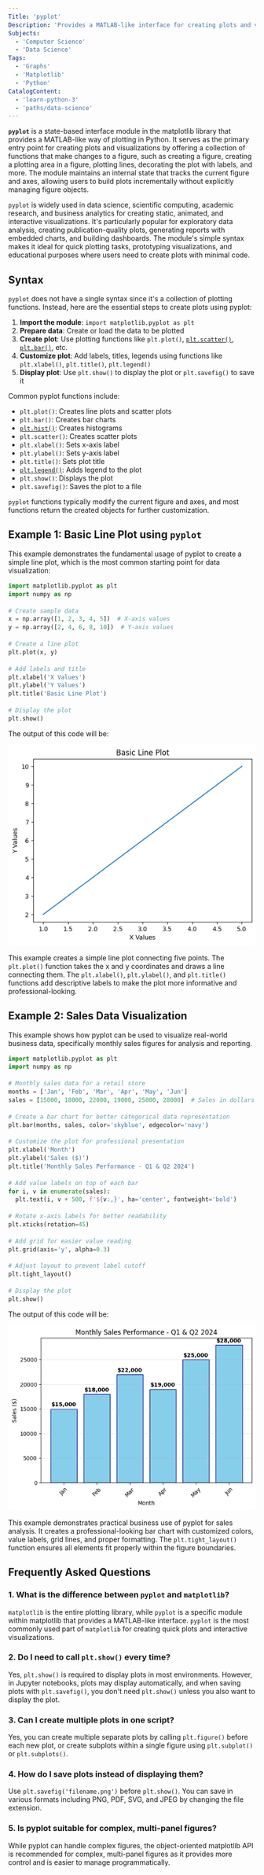 ```yaml
---
Title: 'pyplot'
Description: 'Provides a MATLAB-like interface for creating plots and visualizations in Python using matplotlib.'
Subjects:
  - 'Computer Science'
  - 'Data Science'
Tags:
  - 'Graphs'
  - 'Matplotlib'
  - 'Python'
CatalogContent:
  - 'learn-python-3'
  - 'paths/data-science'
---
```


**`pyplot`** is a state-based interface module in the matplotlib library that provides a MATLAB-like way of plotting in Python. It serves as the primary entry point for creating plots and visualizations by offering a collection of functions that make changes to a figure, such as creating a figure, creating a plotting area in a figure, plotting lines, decorating the plot with labels, and more. The module maintains an internal state that tracks the current figure and axes, allowing users to build plots incrementally without explicitly managing figure objects.

`pyplot` is widely used in data science, scientific computing, academic research, and business analytics for creating static, animated, and interactive visualizations. It's particularly popular for exploratory data analysis, creating publication-quality plots, generating reports with embedded charts, and building dashboards. The module's simple syntax makes it ideal for quick plotting tasks, prototyping visualizations, and educational purposes where users need to create plots with minimal code.

## Syntax

`pyplot` does not have a single syntax since it's a collection of plotting functions. Instead, here are the essential steps to create plots using pyplot:

1. **Import the module**: `import matplotlib.pyplot as plt`
2. **Prepare data**: Create or load the data to be plotted
3. **Create plot**: Use plotting functions like `plt.plot()`, [`plt.scatter()`](https://www.codecademy.com/resources/docs/matplotlib/pyplot/scatter), [`plt.bar()`](https://www.w3schools.com/python/matplotlib_pyplot.asp), etc.
4. **Customize plot**: Add labels, titles, legends using functions like `plt.xlabel()`, `plt.title()`, `plt.legend()`
5. **Display plot**: Use `plt.show()` to display the plot or `plt.savefig()` to save it

Common pyplot functions include:

- `plt.plot()`: Creates line plots and scatter plots
- `plt.bar()`: Creates bar charts
- [`plt.hist()`](https://www.codecademy.com/resources/docs/matplotlib/pyplot/hist): Creates histograms
- `plt.scatter()`: Creates scatter plots
- `plt.xlabel()`: Sets x-axis label
- `plt.ylabel()`: Sets y-axis label
- `plt.title()`: Sets plot title
- [`plt.legend()`](https://www.codecademy.com/resources/docs/matplotlib/pyplot/legend): Adds legend to the plot
- `plt.show()`: Displays the plot
- `plt.savefig()`: Saves the plot to a file

`pyplot` functions typically modify the current figure and axes, and most functions return the created objects for further customization.

## Example 1: Basic Line Plot using `pyplot`

This example demonstrates the fundamental usage of pyplot to create a simple line plot, which is the most common starting point for data visualization:

```py
import matplotlib.pyplot as plt
import numpy as np

# Create sample data
x = np.array([1, 2, 3, 4, 5])  # X-axis values
y = np.array([2, 4, 6, 8, 10])  # Y-axis values

# Create a line plot
plt.plot(x, y)

# Add labels and title
plt.xlabel('X Values')
plt.ylabel('Y Values')
plt.title('Basic Line Plot')

# Display the plot
plt.show()
```

The output of this code will be:

![A simple line plot showing five points connected with a straight line, labeled with 'X Values' on the x-axis and 'Y Values' on the y-axis, with the title 'Basic Line Plot'](https://raw.githubusercontent.com/Codecademy/docs/main/media/pyplot-output-1.png)

This example creates a simple line plot connecting five points. The `plt.plot()` function takes the x and y coordinates and draws a line connecting them. The `plt.xlabel()`, `plt.ylabel()`, and `plt.title()` functions add descriptive labels to make the plot more informative and professional-looking.

## Example 2: Sales Data Visualization

This example shows how pyplot can be used to visualize real-world business data, specifically monthly sales figures for analysis and reporting.

```py
import matplotlib.pyplot as plt
import numpy as np

# Monthly sales data for a retail store
months = ['Jan', 'Feb', 'Mar', 'Apr', 'May', 'Jun']
sales = [15000, 18000, 22000, 19000, 25000, 28000]  # Sales in dollars

# Create a bar chart for better categorical data representation
plt.bar(months, sales, color='skyblue', edgecolor='navy')

# Customize the plot for professional presentation
plt.xlabel('Month')
plt.ylabel('Sales ($)')
plt.title('Monthly Sales Performance - Q1 & Q2 2024')

# Add value labels on top of each bar
for i, v in enumerate(sales):
  plt.text(i, v + 500, f'${v:,}', ha='center', fontweight='bold')

# Rotate x-axis labels for better readability
plt.xticks(rotation=45)

# Add grid for easier value reading
plt.grid(axis='y', alpha=0.3)

# Adjust layout to prevent label cutoff
plt.tight_layout()

# Display the plot
plt.show()
```

The output of this code will be:

![A vertical bar chart showing monthly sales data from January to June, with bars in sky blue and edge outlines in navy. Each bar has a dollar value label above it. The chart is titled 'Monthly Sales Performance – Q1 & Q2 2024', with x-axis labeled 'Month' and y-axis labeled 'Sales ($)'](https://raw.githubusercontent.com/Codecademy/docs/main/media/pyplot-output-2.png)

This example demonstrates practical business use of pyplot for sales analysis. It creates a professional-looking bar chart with customized colors, value labels, grid lines, and proper formatting. The `plt.tight_layout()` function ensures all elements fit properly within the figure boundaries.

## Frequently Asked Questions

### 1. What is the difference between `pyplot` and `matplotlib`?

`matplotlib` is the entire plotting library, while `pyplot` is a specific module within matplotlib that provides a MATLAB-like interface. `pyplot` is the most commonly used part of `matplotlib` for creating quick plots and interactive visualizations.

### 2. Do I need to call `plt.show()` every time?

Yes, `plt.show()` is required to display plots in most environments. However, in Jupyter notebooks, plots may display automatically, and when saving plots with `plt.savefig()`, you don't need `plt.show()` unless you also want to display the plot.

### 3. Can I create multiple plots in one script?

Yes, you can create multiple separate plots by calling `plt.figure()` before each new plot, or create subplots within a single figure using `plt.subplot()` or `plt.subplots()`.

### 4. How do I save plots instead of displaying them?

Use `plt.savefig('filename.png')` before `plt.show()`. You can save in various formats including PNG, PDF, SVG, and JPEG by changing the file extension.

### 5. Is pyplot suitable for complex, multi-panel figures?

While pyplot can handle complex figures, the object-oriented matplotlib API is recommended for complex, multi-panel figures as it provides more control and is easier to manage programmatically.
